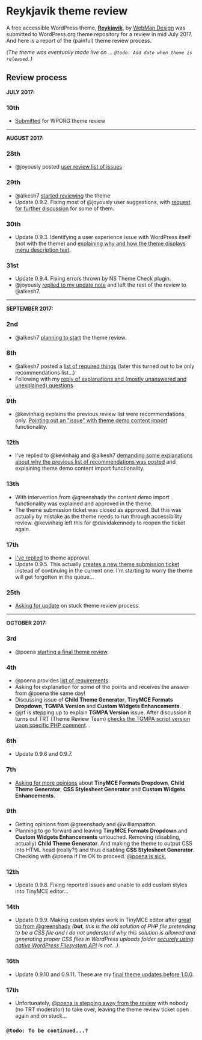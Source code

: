 # Reykjavik theme review

A free accessible WordPress theme, [**Reykjavik**](https://www.webmandesign.eu/portfolio/reykjavik-wordpress-theme/), by [WebMan Design](https://www.webmandesign.eu/) was submitted to WordPress.org theme repository for a review in mid July 2017. And here is a report of the (painful) theme review process.

*(The theme was eventually made live on ... `@todo: Add date when theme is released.`)*


## Review process

**JULY 2017:**

### 10th

- [Submitted](https://themes.trac.wordpress.org/ticket/44682) for WPORG theme review


---


**AUGUST 2017:**

### 28th

- @joyously posted [user review list of issues](https://themes.trac.wordpress.org/ticket/44682#comment:2)

### 29th

- @alkesh7 [started reviewing](https://themes.trac.wordpress.org/ticket/44682#comment:5) the theme
- Update 0.9.2. Fixing most of @joyously user suggestions, with [request for further discussion](https://themes.trac.wordpress.org/ticket/44682#comment:7) for some of them.

### 30th

- Update 0.9.3. Identifying a user experience issue with WordPress itself (not with the theme) and [explaining why and how the theme displays menu description text](https://themes.trac.wordpress.org/ticket/44682#comment:10).

### 31st

- Update 0.9.4. Fixing errors thrown by NS Theme Check plugin.
- @joyously [replied to my update note](https://themes.trac.wordpress.org/ticket/44682#comment:13) and left the rest of the review to @alkesh7.


---


**SEPTEMBER 2017:**

### 2nd

- @alkesh7 [planning to start](https://themes.trac.wordpress.org/ticket/44682#comment:14) the theme review.

### 8th

- @alkesh7 posted a [list of required things](https://themes.trac.wordpress.org/ticket/44682#comment:16) (later this turned out to be only recommendations list...)
- Following with my [reply of explanations and (mostly unanswered and unexplained) questions](https://themes.trac.wordpress.org/ticket/44682#comment:17).

### 9th

- @kevinhaig explains the previous review list were recommendations only. [Pointing out an "issue" with theme demo content import](https://themes.trac.wordpress.org/ticket/44682#comment:19) functionality.

### 12th

- I've replied to @kevinhaig and @alkesh7 [demanding some explanations about why the previous list of recommendations was posted](https://themes.trac.wordpress.org/ticket/44682#comment:21) and explaining theme demo content import functionality.

### 13th

- With intervention from @greenshady the content demo import functionality was explained and approved in the theme.
- The theme submission ticket was closed as approved. But this was actually by mistake as the theme needs to run through accessibility review. @kevinhaig left this for @davidakennedy to reopen the ticket again.

### 17th

- [I've replied](https://themes.trac.wordpress.org/ticket/44682#comment:28) to theme approval.
- Update 0.9.5. This actually [creates a new theme submission ticket](https://themes.trac.wordpress.org/ticket/46546) instead of continuing in the current one. I'm starting to worry the theme will get forgotten in the queue...

### 25th

- [Asking for update](https://themes.trac.wordpress.org/ticket/44682#comment:29) on stuck theme review process.


---


**OCTOBER 2017:**

### 3rd

- @poena [starting a final theme review](https://themes.trac.wordpress.org/ticket/44682#comment:30).

### 4th

- @poena provides [list of requirements](https://themes.trac.wordpress.org/ticket/46546#comment:3).
- Asking for explanation for some of the points and receives the answer from @poena the same day!
- Discussing issue of **Child Theme Generator**, **TinyMCE Formats Dropdown**, **TGMPA Version** and **Custom Widgets Enhancements**.
- @jrf is stepping up to explain **TGMPA Version** issue. After discussion it turns out TRT (Theme Review Team) [checks the TGMPA script version upon specific PHP comment](https://themes.trac.wordpress.org/ticket/46546#comment:14)...

### 6th

- Update 0.9.6 and 0.9.7.

### 7th

- [Asking for more opinions](https://themes.trac.wordpress.org/ticket/46546#comment:21) about **TinyMCE Formats Dropdown**, **Child Theme Generator**, **CSS Stylesheet Generator** and **Custom Widgets Enhancements**.

### 9th

- Getting opinions from @greenshady and @williampatton.
- Planning to go forward and leaving **TinyMCE Formats Dropdown** and **Custom Widgets Enhancements** untouched. Removing (disabling, actually) **Child Theme Generator**. And making the theme to output CSS into HTML head (really?!) and thus disabling **CSS Stylesheet Generator**. Checking with @poena if I'm OK to proceed. [@poena is sick.](https://themes.trac.wordpress.org/ticket/46546#comment:27)

### 12th

- Update 0.9.8. Fixing reported issues and unable to add custom styles into TinyMCE editor...

### 14th

- Update 0.9.9. Making custom styles work in TinyMCE editor after [great tip from @greenshady](https://themes.trac.wordpress.org/ticket/46546#comment:34) *(**but**, this is the old solution of PHP file pretending to be a CSS file and I do not understand why this solution is allowed and generating proper CSS files in WordPress uploads folder [securely using native WordPress Filesystem API](https://themes.trac.wordpress.org/ticket/46546#comment:30) is not...)*.

### 16th

- Update 0.9.10 and 0.9.11. These are my [final theme updates before 1.0.0](https://themes.trac.wordpress.org/ticket/46546#comment:41).

### 17th

- Unfortunately, [@poena is stepping away from the review](https://themes.trac.wordpress.org/ticket/46546#comment:42) with nobody (no TRT moderator) to take over, leaving the theme review ticket open again and on stuck...

### `@todo: To be continued...?`